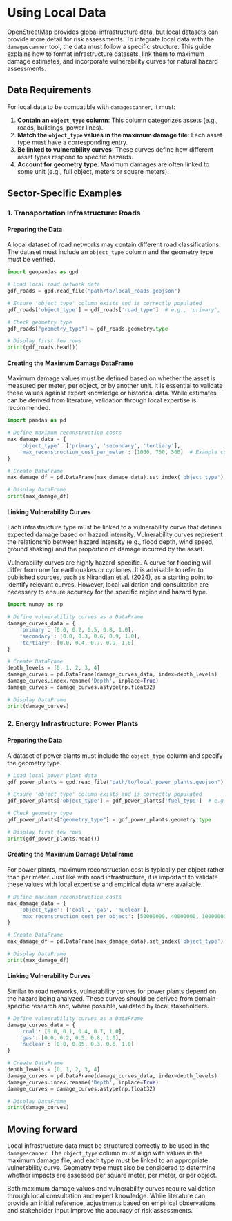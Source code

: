 # Using Local Data

OpenStreetMap provides global infrastructure data, but local datasets can provide more detail for risk assessments. To integrate local data with the `damagescanner` tool, the data must follow a specific structure. This guide explains how to format infrastructure datasets, link them to maximum damage estimates, and incorporate vulnerability curves for natural hazard assessments.

## Data Requirements

For local data to be compatible with `damagescanner`, it must:
1. **Contain an `object_type` column**: This column categorizes assets (e.g., roads, buildings, power lines).
2. **Match the `object_type` values in the maximum damage file**: Each asset type must have a corresponding entry.
3. **Be linked to vulnerability curves**: These curves define how different asset types respond to specific hazards.
4. **Account for geometry type**: Maximum damages are often linked to some unit (e.g., full object, meters or square meters).

## Sector-Specific Examples

### 1. Transportation Infrastructure: Roads

#### Preparing the Data

A local dataset of road networks may contain different road classifications. The dataset must include an `object_type` column and the geometry type must be verified.

```python
import geopandas as gpd

# Load local road network data
gdf_roads = gpd.read_file("path/to/local_roads.geojson")

# Ensure 'object_type' column exists and is correctly populated
gdf_roads['object_type'] = gdf_roads['road_type']  # e.g., 'primary', 'secondary', 'tertiary'

# Check geometry type
gdf_roads["geometry_type"] = gdf_roads.geometry.type

# Display first few rows
print(gdf_roads.head())
```

#### Creating the Maximum Damage DataFrame

Maximum damage values must be defined based on whether the asset is measured per meter, per object, or by another unit. It is essential to validate these values against expert knowledge or historical data. While estimates can be derived from literature, validation through local expertise is recommended.

```python
import pandas as pd

# Define maximum reconstruction costs
max_damage_data = {
    'object_type': ['primary', 'secondary', 'tertiary'],
    'max_reconstruction_cost_per_meter': [1000, 750, 500]  # Example costs in currency units per meter
}

# Create DataFrame
max_damage_df = pd.DataFrame(max_damage_data).set_index('object_type')

# Display DataFrame
print(max_damage_df)
```

#### Linking Vulnerability Curves

Each infrastructure type must be linked to a vulnerability curve that defines expected damage based on hazard intensity. Vulnerability curves represent the relationship between hazard intensity (e.g., flood depth, wind speed, ground shaking) and the proportion of damage incurred by the asset.

Vulnerability curves are highly hazard-specific. A curve for flooding will differ from one for earthquakes or cyclones. It is advisable to refer to published sources, such as [Nirandjan et al. (2024)](https://nhess.copernicus.org/articles/24/4341/2024/nhess-24-4341-2024-discussion.html), as a starting point to identify relevant curves. However, local validation and consultation are necessary to ensure accuracy for the specific region and hazard type.

```python
import numpy as np

# Define vulnerability curves as a DataFrame
damage_curves_data = {
    'primary': [0.0, 0.2, 0.5, 0.8, 1.0],
    'secondary': [0.0, 0.3, 0.6, 0.9, 1.0],
    'tertiary': [0.0, 0.4, 0.7, 0.9, 1.0]
}

# Create DataFrame
depth_levels = [0, 1, 2, 3, 4]
damage_curves = pd.DataFrame(damage_curves_data, index=depth_levels)
damage_curves.index.rename('Depth', inplace=True)
damage_curves = damage_curves.astype(np.float32)

# Display DataFrame
print(damage_curves)
```

### 2. Energy Infrastructure: Power Plants

#### Preparing the Data

A dataset of power plants must include the `object_type` column and specify the geometry type.

```python
# Load local power plant data
gdf_power_plants = gpd.read_file("path/to/local_power_plants.geojson")

# Ensure 'object_type' column exists and is correctly populated
gdf_power_plants['object_type'] = gdf_power_plants['fuel_type']  # e.g., 'coal', 'gas', 'nuclear'

# Check geometry type
gdf_power_plants["geometry_type"] = gdf_power_plants.geometry.type

# Display first few rows
print(gdf_power_plants.head())
```

#### Creating the Maximum Damage DataFrame

For power plants, maximum reconstruction cost is typically per object rather than per meter. Just like with road infrastructure, it is important to validate these values with local expertise and empirical data where available.

```python
# Define maximum reconstruction costs
max_damage_data = {
    'object_type': ['coal', 'gas', 'nuclear'],
    'max_reconstruction_cost_per_object': [50000000, 40000000, 100000000]  # in currency units
}

# Create DataFrame
max_damage_df = pd.DataFrame(max_damage_data).set_index('object_type')

# Display DataFrame
print(max_damage_df)
```

#### Linking Vulnerability Curves

Similar to road networks, vulnerability curves for power plants depend on the hazard being analyzed. These curves should be derived from domain-specific research and, where possible, validated by local stakeholders.

```python
# Define vulnerability curves as a DataFrame
damage_curves_data = {
    'coal': [0.0, 0.1, 0.4, 0.7, 1.0],
    'gas': [0.0, 0.2, 0.5, 0.8, 1.0],
    'nuclear': [0.0, 0.05, 0.3, 0.6, 1.0]
}

# Create DataFrame
depth_levels = [0, 1, 2, 3, 4]
damage_curves = pd.DataFrame(damage_curves_data, index=depth_levels)
damage_curves.index.rename('Depth', inplace=True)
damage_curves = damage_curves.astype(np.float32)

# Display DataFrame
print(damage_curves)
```

## Moving forward

Local infrastructure data must be structured correctly to be used in the `damagescanner`. The `object_type` column must align with values in the maximum damage file, and each type must be linked to an appropriate vulnerability curve. Geometry type must also be considered to determine whether impacts are assessed per square meter, per meter, or per object. 

Both maximum damage values and vulnerability curves require validation through local consultation and expert knowledge. While literature can provide an initial reference, adjustments based on empirical observations and stakeholder input improve the accuracy of risk assessments.
